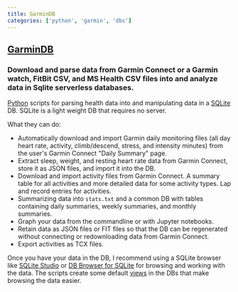 ```yaml
---
title: GarminDB
categories: ['python', 'garmin', 'dbs']
---
```

## [GarminDB](https://github.com/tcgoetz/GarminDB)

### Download and parse data from Garmin Connect or a Garmin watch, FitBit CSV, and MS Health CSV files into and analyze data in Sqlite serverless databases.


[Python](https://www.python.org/) scripts for parsing health data into and manipulating data in a [SQLite](http://sqlite.org/) DB. SQLite is a light weight DB that requires no server.

What they can do:
* Automatically download and import Garmin daily monitoring files (all day heart rate, activity, climb/descend, stress, and intensity minutes) from the user's Garmin Connect "Daily Summary" page.
* Extract sleep, weight, and resting heart rate data from Garmin Connect, store it as JSON files, and import it into the DB.
* Download and import activity files from Garmin Connect. A summary table for all activities and more detailed data for some activity types. Lap and record entries for activities.
* Summarizing data into `stats.txt` and a common DB with tables containing daily summaries, weekly summaries, and monthly summaries.
* Graph your data from the commandline or with Jupyter notebooks.
* Retain data as JSON files or FIT files so that the DB can be regenerated without connecting or redownloading data from Garmin Connect.
* Export activities as TCX files.

Once you have your data in the DB, I recommend using a SQLite browser like [SQLite Studio](http://sqlitestudio.pl) or [DB Browser for SQLite](https://sqlitebrowser.org/) for browsing and working with the data. The scripts create some default [views](http://www.tutorialspoint.com/sqlite/sqlite_views.htm) in the DBs that make browsing the data easier.
